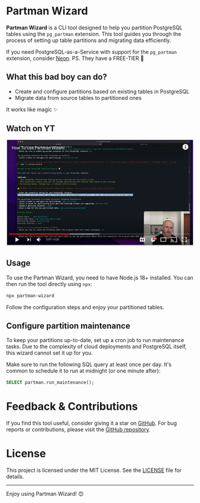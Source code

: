 # Partman Wizard

**Partman Wizard** is a CLI tool designed to help you partition PostgreSQL tables using the `pg_partman` extension. This tool guides you through the process of setting up table partitions and migrating data efficiently.

If you need PostgreSQL-as-a-Service with support for the `pg_partman` extension, consider [Neon](https://neon.tech/). PS. They have a FREE-TIER 💸

## What this bad boy can do?

- Create and configure partitions based on existing tables in PostgreSQL
- Migrate data from source tables to partitioned ones

It works like magic ✨

## Watch on YT

[![How To Use Partman Wizard](./yt.png)](https://youtu.be/t4qqf-Z0CKc)

## Usage

To use the Partman Wizard, you need to have Node.js 18+ installed. You can then run the tool directly using `npx`:

```bash
npx partman-wizard
```

Follow the configuration steps and enjoy your partitioned tables.

## Configure partition maintenance

To keep your partitions up-to-date, set up a cron job to run maintenance tasks. Due to the complexity of cloud deployments and PostgreSQL itself, this wizard cannot set it up for you.

Make sure to run the following SQL query at least once per day. It's common to schedule it to run at midnight (or one minute after):

```sql
SELECT partman.run_maintenance();
```

# Feedback & Contributions

If you find this tool useful, consider giving it a star on [GitHub](https://github.com/mateuszsokola/partman-wizard). For bug reports or contributions, please visit the [GitHub repository](https://github.com/mateuszsokola/partman-wizard).

# License

This project is licensed under the MIT License. See the [LICENSE](https://github.com/mateuszsokola/partman-wizard/blob/main/LICENSE) file for details.

<hr>

Enjoy using Partman Wizard! 😊
